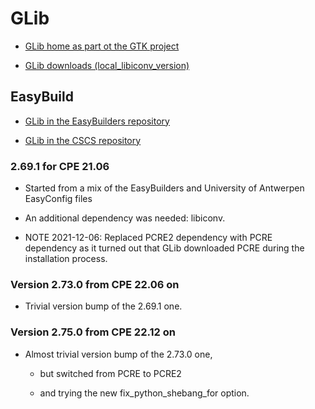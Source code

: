 # GLib

  * [GLib home as part ot the GTK project](https://www.gtk.org/)

  * [GLib downloads (local_libiconv_version)](https://download.gnome.org/sources/glib/)


## EasyBuild

  * [GLib in the EasyBuilders repository](https://github.com/easybuilders/easybuild-easyconfigs/tree/develop/easybuild/easyconfigs/g/GLib)

  * [GLib in the CSCS repository](https://github.com/eth-cscs/production/tree/master/easybuild/easyconfigs/g/GLib)


### 2.69.1 for CPE 21.06

  * Started from a mix of the EasyBuilders and University of Antwerpen
    EasyConfig files

  * An additional dependency was needed: libiconv.

  * NOTE 2021-12-06: Replaced PCRE2 dependency with PCRE dependency as it turned out
    that GLib downloaded PCRE during the installation process.


### Version 2.73.0 from CPE 22.06 on

  * Trivial version bump of the 2.69.1 one.


### Version 2.75.0 from CPE 22.12 on

  * Almost trivial version bump of the 2.73.0 one, 
  
      * but switched from PCRE to PCRE2
      
      * and trying the new fix_python_shebang_for option.

